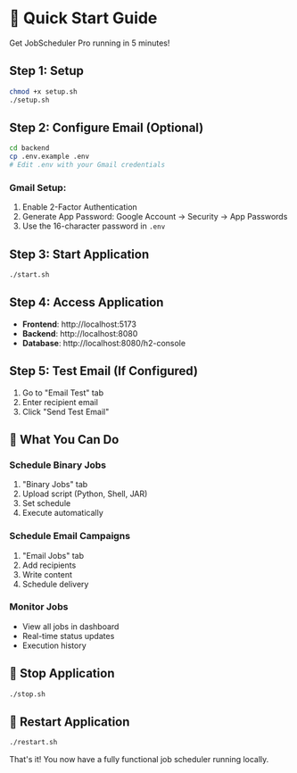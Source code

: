 # 🚀 Quick Start Guide

Get JobScheduler Pro running in 5 minutes!

## Step 1: Setup
```bash
chmod +x setup.sh
./setup.sh
```

## Step 2: Configure Email (Optional)
```bash
cd backend
cp .env.example .env
# Edit .env with your Gmail credentials
```

### Gmail Setup:
1. Enable 2-Factor Authentication
2. Generate App Password: Google Account → Security → App Passwords
3. Use the 16-character password in `.env`

## Step 3: Start Application
```bash
./start.sh
```

## Step 4: Access Application
- **Frontend**: http://localhost:5173
- **Backend**: http://localhost:8080
- **Database**: http://localhost:8080/h2-console

## Step 5: Test Email (If Configured)
1. Go to "Email Test" tab
2. Enter recipient email
3. Click "Send Test Email"

## 🎯 What You Can Do

### Schedule Binary Jobs
1. "Binary Jobs" tab
2. Upload script (Python, Shell, JAR)
3. Set schedule
4. Execute automatically

### Schedule Email Campaigns
1. "Email Jobs" tab
2. Add recipients
3. Write content
4. Schedule delivery

### Monitor Jobs
- View all jobs in dashboard
- Real-time status updates
- Execution history

## 🛑 Stop Application
```bash
./stop.sh
```

## 🔄 Restart Application
```bash
./restart.sh
```

That's it! You now have a fully functional job scheduler running locally.